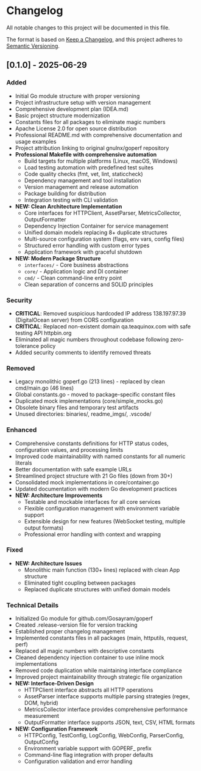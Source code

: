 # Changelog

All notable changes to this project will be documented in this file.

The format is based on [Keep a Changelog](https://keepachangelog.com/en/1.0.0/),
and this project adheres to [Semantic Versioning](https://semver.org/spec/v2.0.0.html).

## [0.1.0] - 2025-06-29

### Added
- Initial Go module structure with proper versioning
- Project infrastructure setup with version management
- Comprehensive development plan (IDEA.md)
- Basic project structure modernization
- Constants files for all packages to eliminate magic numbers
- Apache License 2.0 for open source distribution
- Professional README.md with comprehensive documentation and usage examples
- Project attribution linking to original gnulnx/goperf repository
- **Professional Makefile with comprehensive automation**
  - Build targets for multiple platforms (Linux, macOS, Windows)
  - Load testing automation with predefined test suites
  - Code quality checks (fmt, vet, lint, staticcheck)
  - Dependency management and tool installation
  - Version management and release automation
  - Package building for distribution
  - Integration testing with CLI validation
- **NEW: Clean Architecture Implementation**
  - Core interfaces for HTTPClient, AssetParser, MetricsCollector, OutputFormatter
  - Dependency Injection Container for service management
  - Unified domain models replacing 8+ duplicate structures
  - Multi-source configuration system (flags, env vars, config files)
  - Structured error handling with custom error types
  - Application framework with graceful shutdown
- **NEW: Modern Package Structure**
  - `interfaces/` - Core business abstractions
  - `core/` - Application logic and DI container
  - `cmd/` - Clean command-line entry point
  - Clean separation of concerns and SOLID principles

### Security
- **CRITICAL**: Removed suspicious hardcoded IP address 138.197.97.39 (DigitalOcean server) from CORS configuration
- **CRITICAL**: Replaced non-existent domain qa.teaquinox.com with safe testing API httpbin.org
- Eliminated all magic numbers throughout codebase following zero-tolerance policy
- Added security comments to identify removed threats

### Removed
- Legacy monolithic goperf.go (213 lines) - replaced by clean cmd/main.go (46 lines)  
- Global constants.go - moved to package-specific constant files
- Duplicated mock implementations (core/simple_mocks.go)
- Obsolete binary files and temporary test artifacts
- Unused directories: binaries/, readme_imgs/, .vscode/

### Enhanced
- Comprehensive constants definitions for HTTP status codes, configuration values, and processing limits
- Improved code maintainability with named constants for all numeric literals
- Better documentation with safe example URLs
- Streamlined project structure with 21 Go files (down from 30+)
- Consolidated mock implementations in core/container.go  
- Updated documentation with modern Go development practices
- **NEW: Architecture Improvements**
  - Testable and mockable interfaces for all core services
  - Flexible configuration management with environment variable support
  - Extensible design for new features (WebSocket testing, multiple output formats)
  - Professional error handling with context and wrapping

### Fixed
- **NEW: Architecture Issues**
  - Monolithic main function (130+ lines) replaced with clean App structure
  - Eliminated tight coupling between packages
  - Replaced duplicate structures with unified domain models

### Technical Details
- Initialized Go module for github.com/Gosayram/goperf
- Created .release-version file for version tracking
- Established proper changelog management
- Implemented constants files in all packages (main, httputils, request, perf)
- Replaced all magic numbers with descriptive constants
- Cleaned dependency injection container to use inline mock implementations
- Removed code duplication while maintaining interface compliance
- Improved project maintainability through strategic file organization
- **NEW: Interface-Driven Design**
  - HTTPClient interface abstracts all HTTP operations
  - AssetParser interface supports multiple parsing strategies (regex, DOM, hybrid)
  - MetricsCollector interface provides comprehensive performance measurement
  - OutputFormatter interface supports JSON, text, CSV, HTML formats
- **NEW: Configuration Framework**
  - HTTPConfig, TestConfig, LogConfig, WebConfig, ParserConfig, OutputConfig
  - Environment variable support with GOPERF_ prefix
  - Command-line flag integration with proper defaults
  - Configuration validation and error handling 